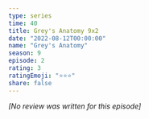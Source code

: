 ```yaml
---
type: series
time: 40
title: Grey's Anatomy 9x2
date: "2022-08-12T00:00:00"
name: "Grey's Anatomy"
season: 9
episode: 2
rating: 3
ratingEmoji: "⭐️⭐️⭐️"
share: false
---
```


_[No review was written for this episode]_
